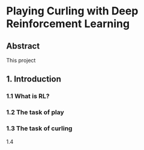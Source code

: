 # Playing Curling with Deep Reinforcement Learning



## Abstract

This project 



## 1. Introduction

#### 

### 

### 1.1 What is RL?



### 

### 1.2 The task of play



### 1.3 The task of curling



1.4 